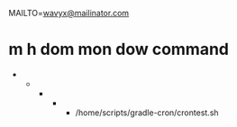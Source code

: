 MAILTO=wavyx@mailinator.com
# m h  dom mon dow   command
* * * * * /home/scripts/gradle-cron/crontest.sh